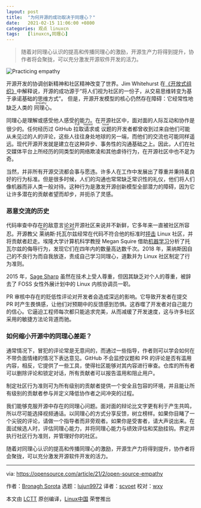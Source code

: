 ```yaml
---
layout: post
title:	"为何开源的成功取决于同理心？"
date:	2021-02-15 11:06:00 +0800 
categories:	观点 linuxcn 
tags:	[linuxcn,同理心]
---
```




> 
> 随着对同理心认识的提高和传播同理心的激励，开源生产力将得到提升，协作者将会聚拢，可以充分激发开源软件开发的活力。
> 
> 
> 


![](/Asserts/Images//attachment/album/202102/15/110606rc48qf05904m9n7p.jpg "Practicing empathy")


开源开发的协调创新精神和社区精神改变了世界。Jim Whitehurst 在[《开放式组织》](https://www.redhat.com/en/explore/the-open-organization-book)中解释说，开源的成功源于“将人们视为社区的一份子，从交易思维转变为基于承诺基础的思维方式”。 但是，开源开发模型的核心仍然存在障碍：它经常性地缺乏人类的<ruby> 同理心 <rt>  empathy </rt></ruby>。


同理心是理解或感受他人感受的能力。在开源社区中，面对面的人际互动和协作是很少的。任何经历过 GitHub <ruby> 拉取请求 <rt>  Pull request </rt></ruby>或<ruby> 议题 <rt>  Issue </rt></ruby>的开发者都曾收到过来自他们可能从未见过的人的评论，这些人往往身处地球的另一端，而他们的交流也可能同样遥远。现代开源开发就是建立在这种异步、事务性的沟通基础之上。因此，人们在社交媒体平台上所经历的同类型的网络欺凌和其他虐待行为，在开源社区中也不足为奇。


当然，并非所有开源交流都会事与愿违。许多人在工作中发展出了尊重并秉持着良好的行为标准。但是很多时候，人们的沟通也常常缺乏常识性的礼仪，他们将人们像机器而非人类一般对待。这种行为是激发开源创新模型全部潜力的障碍，因为它让许多潜在的贡献者望而却步，并扼杀了灵感。


### 恶意交流的历史


代码审查中存在的敌意言论对开源社区来说并不新鲜，它多年来一直被社区所容忍。开源教父<ruby> 莱纳斯·托瓦尔兹 <rt>  Linus Torvalds </rt></ruby>经常在代码不符合他的标准时[抨击](https://arstechnica.com/information-technology/2013/07/linus-torvalds-defends-his-right-to-shame-linux-kernel-developers/) Linux 社区，并将贡献者赶走。埃隆大学计算机科学教授 Megan Squire 借助[机器学习](http://flossdata.syr.edu/Asserts/Images//insults/hicssInsultsv2.pdf)分析了托瓦尔兹的侮辱行为，发现它们在四年内的数量高达数千次。2018 年，莱纳斯因自己的不良行为而自我放逐，责成自己学习同理心，道歉并为 Linux 社区制定了行为准则。


2015 年，[Sage Sharp](https://en.wikipedia.org/wiki/Sage_Sharp) 虽然在技术上受人尊重，但因其缺乏对个人的尊重，被辞去了 FOSS 女性外展计划中的 Linux 内核协调员一职。


PR 审核中存在的贬低性评论对开发者会造成深远的影响。它导致开发者在提交 PR 时产生畏惧感，让他们对预期中的反馈感到恐惧。这吞噬了开发者对自己能力的信心。它逼迫工程师每次都只能追求完美，从而减缓了开发速度，这与许多社区采用的敏捷方法论背道而驰。


### 如何缩小开源中的同理心差距？


通常情况下，冒犯的评论常是无意间的，而通过一些指导，作者则可以学会如何在不带负面情绪的情况下表达意见。GitHub 不会监控议题和 PR 的评论是否有滥用内容，相反，它提供了一些工具，使得社区能够对其内容进行审查。仓库的所有者可以删除评论和锁定对话，所有贡献者可以报告滥用和阻止用户。


制定社区行为准则可为所有级别的贡献者提供一个安全且包容的环境，并且能让所有级别的贡献者参与并定义降低协作者之间冲突的过程。


我们能够克服开源中存在的同理心问题。面对面的辩论比文字更有利于产生共鸣，所以尽可能选择视频通话。以同理心的方式分享反馈，树立榜样。如果你目睹了一个尖锐的评论，请做一个指导者而非旁观者。如果你是受害者，请大声说出来。在面试候选人时，评估同理心能力，并将同理心能力与绩效评估和奖励挂钩。界定并执行社区行为准则，并管理好你的社区。


随着对同理心认识的提高和传播同理心的激励，开源生产力将得到提升，协作者将会聚拢，可以充分激发开源软件开发的活力。




---


via: <https://opensource.com/article/21/2/open-source-empathy>


作者：[Bronagh Sorota](https://opensource.com/users/bsorota) 选题：[lujun9972](https://github.com/lujun9972) 译者：[scvoet](https://github.com/scvoet) 校对：[wxy](https://github.com/wxy)


本文由 [LCTT](https://github.com/LCTT/TranslateProject) 原创编译，[Linux中国](https://linux.cn/) 荣誉推出
